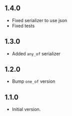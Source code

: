 ## 1.4.0

- Fixed serializer to use json
- Fixed tests

## 1.3.0

- Added `any_of` serializer

## 1.2.0

- Bump `one_of` version

## 1.1.0

- Initial version.
